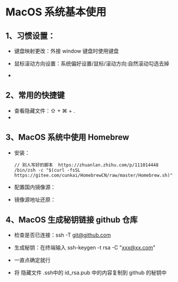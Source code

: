 

# MacOS 系统基本使用



## 1、习惯设置：

- 键盘映射更改：外接 window 键盘时使用键盘


- 鼠标滚动方向设置：系统偏好设置/鼠标/滚动方向:自然滚动勾选去掉
- 



## 2、常用的快捷键

- 查看隐藏文件：⇧ + ⌘  + . 
- 



## 3、MacOS 系统中使用 Homebrew

- 安装：

  ```shell
  // 别人写好的脚本  https://zhuanlan.zhihu.com/p/111014448
  /bin/zsh -c "$(curl -fsSL https://gitee.com/cunkai/HomebrewCN/raw/master/Homebrew.sh)"
  ```

- 配置国内镜像源：
- 镜像源地址还原：



## 4、MacOS 生成秘钥链接 github 仓库

- 检查是否已连接：ssh -T git@github.com

- 生成秘钥：在终端输入 ssh-keygen -t rsa -C "xxx@xx.com"
- 一直点确定就行
- 将 隐藏文件 .ssh中的 id_rsa.pub 中的内容复制到 github 的秘钥中
